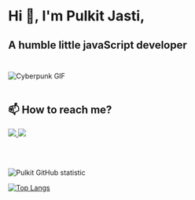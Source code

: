 # Hi 👋, I'm Pulkit Jasti,

## A humble little javaScript developer<br><br>

<img alt="Cyberpunk GIF" src="https://camo.githubusercontent.com/bbbe8f3c3c04935f1b491bd463f783c88b991fbc/68747470733a2f2f6d656469612e67697068792e636f6d2f6d656469612f53724832646c4d6d4c7432716f78424e73542f67697068792e676966" />
<br><br>

## 📫 How to reach me?

<a href="http://twitter.com/JastiPulkit">
<img src="https://img.shields.io/badge/Twitter-JastiPulkit-blue?style=for-the-badge&logo=twitter" />
</a>

<a href="http://twitter.com/JastiPulkit">
<img src="https://img.shields.io/badge/LinkedIn-pulkit jasti-0e76a8?style=for-the-badge&logo=LinkedIn" />
</a>

<br><br>

![Pulkit GitHub statistic](https://github-readme-stats.vercel.app/api?username=pulkit-jasti&show_icons=true)

[![Top Langs](https://github-readme-stats.vercel.app/api/top-langs/?username=pulkit-jasti&layout=compact)](https://github.com/anuraghazra/github-readme-stats)

